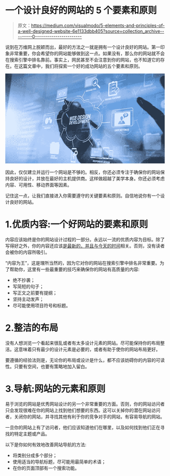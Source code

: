# 一个设计良好的网站的 5 个要素和原则

> 原文：<https://medium.com/visualmodo/5-elements-and-principles-of-a-well-designed-website-6e1133dbb405?source=collection_archive---------0----------------------->

说到在万维网上脱颖而出，最好的方法之一就是拥有一个设计良好的网站。第一印象非常重要，你会希望你的网站能够做到这一点。如果没有，那么你的网站就不会在搜索引擎中排名靠前。事实上，网民甚至不会注意到你的网站，也不知道它的存在。在这篇文章中，我们将探索一个好的成功网站的五个要素和原则。

![](img/98f4b583b2faafa0f12c2bc2f64698bc.png)

因此，仅仅建立并运行一个网站是不够的。相反，你还必须专注于确保你的网站保持良好的设计，并放在最好的主机提供商。这样做超越了美学本身。你还必须考虑内容、可用性、移动界面等因素。

记住这一点，让我们直接进入你需要遵守的关键要素和原则。自信地说你有一个设计良好的网站。

# 1.优质内容:一个好网站的要素和原则

内容应该始终是你的网站设计过程的一部分。永远以一流的优质内容为目标。除了写得好之外，你的内容还应该[是最新的，并且与今天的时间](https://visualmodo.com/7-ecommerce-design-principles-to-make-your-brand-stand-out/)相关。否则，没有读者会被你的内容所吸引。

“内容为王”，这是理所当然的，因为它对你的网站在搜索引擎中排名非常重要。为了帮助你，这里有一些最重要的技巧来确保你的网站有高质量的内容:

*   绝不抄袭；
*   写简短的句子；
*   写正文之前要有提纲；
*   坚持主动发声；
*   尽可能使用项目符号和标题。

# 2.整洁的布局

没有人想浏览一个看起来很乱或者有太多设计元素的网站。尽可能保持你的布局整洁。这意味着只有最少的设计元素是必要的，或者有助于使你的网站布局更好。

要遵循的经验法则是，无论你的布局或设计是什么，都不应该妨碍你的内容的可读性。只要有空间，也要有策略地加入留白。

# 3.导航:网站的元素和原则

易于浏览的网站是优秀网站设计的另一个非常重要的方面。否则，你的网站访问者只会发现很难在你的网站上找到他们想要的东西。这可以关掉你的潜在网站访问者，关闭你的网站，并寻找其他有利于你的竞争对手的网站，有容易导航的网站。

一旦你的网站上有了访问者，他们应该知道他们在哪里，以及如何找到他们正在寻找的特定主题或产品。

以下是你如何有效地改善网站导航的方法:

*   将类别分成多个部分；
*   使用适当的导航标题，尽可能用最简单的术语；
*   在你的页面顶部有一个搜索功能。